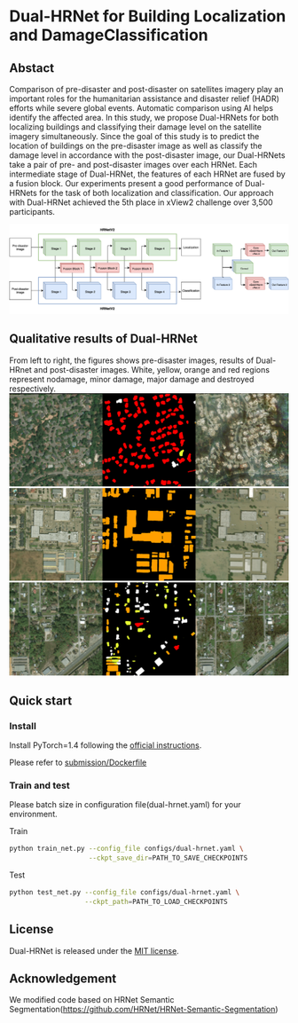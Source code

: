 # Dual-HRNet for Building Localization and DamageClassification

## Abstact
Comparison of pre-disaster and post-disaster on satellites imagery play an important roles for the humanitarian assistance and disaster relief (HADR) efforts while severe global events. Automatic comparison using AI helps identify the affected area. In this study, we propose Dual-HRNets for both localizing buildings and classifying their damage level on the satellite imagery simultaneously. Since the goal of this study is to predict the location of buildings on the pre-disaster image as well as classify the damage level in accordance with the post-disaster image, our Dual-HRNets take a pair of pre- and post-disaster images over each HRNet. Each intermediate stage of Dual-HRNet, the features of each HRNet are fused by a fusion block. Our experiments present a good performance of Dual-HRNets for the task of both localization and classification. Our approach with Dual-HRNet achieved the 5th place in xView2 challenge over 3,500 participants.

![](figures/dual-hrnet.png)

## Qualitative results of Dual-HRNet
From left to right, the figures shows pre-disaster images, results of Dual-HRnet and post-disaster images.
White, yellow, orange and red regions represent nodamage, minor damage, major damage and destroyed respectively.
![](figures/test_1.png)
![](figures/test_2.png)
![](figures/test_3.png)


## Quick start
### Install
Install PyTorch=1.4 following the [official instructions](https://pytorch.org/).

Please refer to [submission/Dockerfile](submission/Dockerfile)

### Train and test
Please batch size in configuration file(dual-hrnet.yaml) for your environment.

Train
````bash
python train_net.py --config_file configs/dual-hrnet.yaml \
                    --ckpt_save_dir=PATH_TO_SAVE_CHECKPOINTS
````

Test
````bash
python test_net.py --config_file configs/dual-hrnet.yaml \
                   --ckpt_path=PATH_TO_LOAD_CHECKPOINTS
````

## License
Dual-HRNet is released under the [MIT license](LICENSE).

## Acknowledgement
We modified code based on HRNet Semantic Segmentation(https://github.com/HRNet/HRNet-Semantic-Segmentation)
